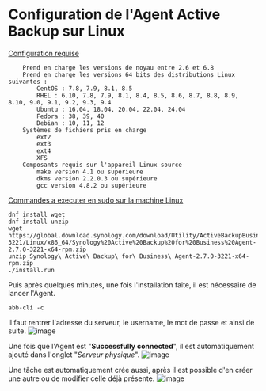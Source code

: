 # Configuration de l'Agent Active Backup sur Linux

<ins>Configuration requise</ins>
```
    Prend en charge les versions de noyau entre 2.6 et 6.8
    Prend en charge les versions 64 bits des distributions Linux suivantes :
        CentOS : 7.8, 7.9, 8.1, 8.5
        RHEL : 6.10, 7.8, 7.9, 8.1, 8.4, 8.5, 8.6, 8.7, 8.8, 8.9, 8.10, 9.0, 9.1, 9.2, 9.3, 9.4
        Ubuntu : 16.04, 18.04, 20.04, 22.04, 24.04
        Fedora : 38, 39, 40
        Debian : 10, 11, 12
    Systèmes de fichiers pris en charge
        ext2
        ext3
        ext4
        XFS
    Composants requis sur l'appareil Linux source
        make version 4.1 ou supérieure
        dkms version 2.2.0.3 ou supérieure
        gcc version 4.8.2 ou supérieure
```

<ins>Commandes a executer en sudo sur la machine Linux</ins>
```
dnf install wget
dnf install unzip
wget https://global.download.synology.com/download/Utility/ActiveBackupBusinessAgent/2.7.0-3221/Linux/x86_64/Synology%20Active%20Backup%20for%20Business%20Agent-2.7.0-3221-x64-rpm.zip
unzip Synology\ Active\ Backup\ for\ Business\ Agent-2.7.0-3221-x64-rpm.zip 
./install.run
```
Puis après quelques minutes, une fois l'installation faite, il est nécessaire de lancer l'Agent.
```
abb-cli -c 
```

Il faut rentrer l'adresse du serveur, le username, le mot de passe et ainsi de suite.
![image](https://github.com/user-attachments/assets/a0adccd7-0dfa-418b-bdb1-4ca34f3b93ca)

Une fois que l'Agent est "**Successfully connected**", il est automatiquement ajouté dans l'onglet "*Serveur physique*".
![image](https://github.com/user-attachments/assets/2059ef92-01aa-4251-a442-6ee6fa544174)

Une tâche est automatiquement crée aussi, après il est possible d'en créer une autre ou de modifier celle déjà présente.
![image](https://github.com/user-attachments/assets/24207188-9604-4af7-965d-063b6e30c811)
